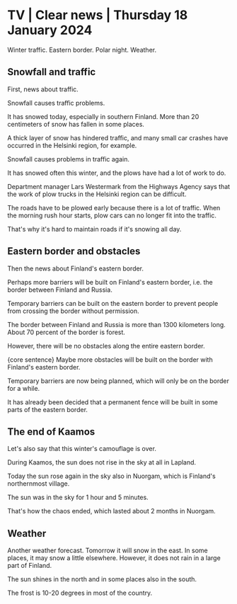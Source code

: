# TV \| Clear news \| Thursday 18 January 2024

Winter traffic. Eastern border. Polar night. Weather.

## Snowfall and traffic

First, news about traffic.

Snowfall causes traffic problems.

It has snowed today, especially in southern Finland. More than 20 centimeters of snow has fallen in some places.

A thick layer of snow has hindered traffic, and many small car crashes have occurred in the Helsinki region, for example.

Snowfall causes problems in traffic again.

It has snowed often this winter, and the plows have had a lot of work to do.

Department manager Lars Westermark from the Highways Agency says that the work of plow trucks in the Helsinki region can be difficult.

The roads have to be plowed early because there is a lot of traffic. When the morning rush hour starts, plow cars can no longer fit into the traffic.

That's why it's hard to maintain roads if it's snowing all day.

## Eastern border and obstacles

Then the news about Finland's eastern border.

Perhaps more barriers will be built on Finland's eastern border, i.e. the border between Finland and Russia.

Temporary barriers can be built on the eastern border to prevent people from crossing the border without permission.

The border between Finland and Russia is more than 1300 kilometers long. About 70 percent of the border is forest.

However, there will be no obstacles along the entire eastern border.

{core sentence} Maybe more obstacles will be built on the border with Finland's eastern border.

Temporary barriers are now being planned, which will only be on the border for a while.

It has already been decided that a permanent fence will be built in some parts of the eastern border.

## The end of Kaamos

Let's also say that this winter's camouflage is over.

During Kaamos, the sun does not rise in the sky at all in Lapland.

Today the sun rose again in the sky also in Nuorgam, which is Finland's northernmost village.

The sun was in the sky for 1 hour and 5 minutes.

That's how the chaos ended, which lasted about 2 months in Nuorgam.

## Weather

Another weather forecast. Tomorrow it will snow in the east. In some places, it may snow a little elsewhere. However, it does not rain in a large part of Finland.

The sun shines in the north and in some places also in the south.

The frost is 10-20 degrees in most of the country.
